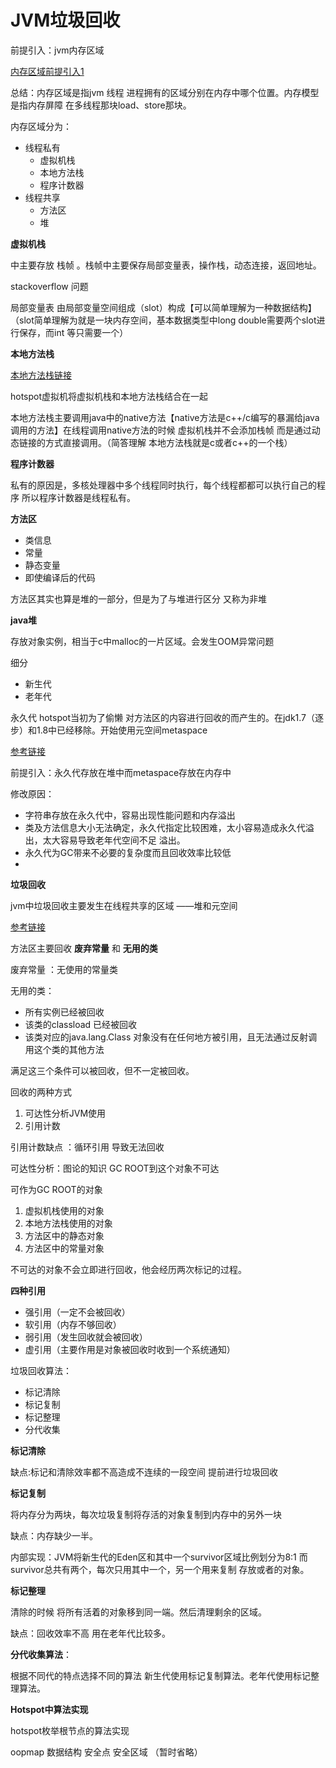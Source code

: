 # JVM垃圾回收

前提引入：jvm内存区域

[内存区域前提引入1](https://github.com/leosanqing/Java-Notes/blob/master/JVM/Java内存区域/Java内存区域.md)

总结：内存区域是指jvm 线程 进程拥有的区域分别在内存中哪个位置。内存模型是指内存屏障 在多线程那块load、store那块。

内存区域分为：

- 线程私有
  - 虚拟机栈
  - 本地方法栈
  - 程序计数器
- 线程共享
  - 方法区
  - 堆

**虚拟机栈** 

中主要存放 栈帧 。栈帧中主要保存局部变量表，操作栈，动态连接，返回地址。

stackoverflow 问题

局部变量表 由局部变量空间组成（slot）构成【可以简单理解为一种数据结构】（slot简单理解为就是一块内存空间，基本数据类型中long double需要两个slot进行保存，而int 等只需要一个）

**本地方法栈** 

[本地方法栈链接](https://www.cnblogs.com/wade-luffy/p/5813747.html)

hotspot虚拟机将虚拟机栈和本地方法栈结合在一起

本地方法栈主要调用java中的native方法【native方法是c++/c编写的暴漏给java调用的方法】在线程调用native方法的时候 虚拟机栈并不会添加栈帧 而是通过动态链接的方式直接调用。（简答理解 本地方法栈就是c或者c++的一个栈）

**程序计数器**

私有的原因是，多核处理器中多个线程同时执行，每个线程都都可以执行自己的程序 所以程序计数器是线程私有。

**方法区**

- 类信息
- 常量
- 静态变量
- 即使编译后的代码

方法区其实也算是堆的一部分，但是为了与堆进行区分 又称为非堆



**java堆**

存放对象实例，相当于c中malloc的一片区域。会发生OOM异常问题

细分

- 新生代
- 老年代



永久代 hotspot当初为了偷懒  对方法区的内容进行回收的而产生的。在jdk1.7（逐步）和1.8中已经移除。开始使用元空间metaspace

[参考链接](https://www.cnblogs.com/paddix/p/5309550.html)

前提引入：永久代存放在堆中而metaspace存放在内存中

修改原因：

- 字符串存放在永久代中，容易出现性能问题和内存溢出
- 类及方法信息大小无法确定，永久代指定比较困难，太小容易造成永久代溢出，太大容易导致老年代空间不足 溢出。
- 永久代为GC带来不必要的复杂度而且回收效率比较低
- 



**垃圾回收**

jvm中垃圾回收主要发生在线程共享的区域 ——堆和元空间

[参考链接](https://www.cnblogs.com/paddix/p/5309550.html)

方法区主要回收 **废弃常量** 和 **无用的类**

废弃常量 ：无使用的常量类

无用的类：

- 所有实例已经被回收
- 该类的classload 已经被回收
- 该类对应的java.lang.Class 对象没有在任何地方被引用，且无法通过反射调用这个类的其他方法

满足这三个条件可以被回收，但不一定被回收。



回收的两种方式

1. 可达性分析JVM使用
2. 引用计数

引用计数缺点 ：循环引用 导致无法回收

可达性分析：图论的知识  GC ROOT到这个对象不可达

可作为GC ROOT的对象

1. 虚拟机栈使用的对象
2. 本地方法栈使用的对象
3. 方法区中的静态对象
4. 方法区中的常量对象

不可达的对象不会立即进行回收，他会经历两次标记的过程。

**四种引用**

- 强引用（一定不会被回收）
- 软引用（内存不够回收）
- 弱引用（发生回收就会被回收）
- 虚引用（主要作用是对象被回收时收到一个系统通知）



垃圾回收算法：

- 标记清除
- 标记复制
- 标记整理
- 分代收集



**标记清除**

缺点:标记和清除效率都不高造成不连续的一段空间 提前进行垃圾回收

**标记复制**

将内存分为两块，每次垃圾复制将存活的对象复制到内存中的另外一块

缺点：内存缺少一半。

内部实现：JVM将新生代的Eden区和其中一个survivor区域比例划分为8:1 而survivor总共有两个，每次只用其中一个，另一个用来复制 存放或者的对象。

**标记整理**

清除的时候  将所有活着的对象移到同一端。然后清理剩余的区域。

缺点：回收效率不高 用在老年代比较多。



**分代收集算法**：

根据不同代的特点选择不同的算法 新生代使用标记复制算法。老年代使用标记整理算法。



**Hotspot中算法实现**

hotspot枚举根节点的算法实现

oopmap 数据结构  安全点  安全区域 （暂时省略）











